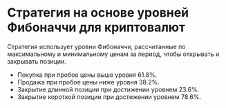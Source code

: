 # Стратегия на основе уровней Фибоначчи для криптовалют

Стратегия использует уровни Фибоначчи, рассчитанные по максимальному и минимальному ценам за период, чтобы открывать и закрывать позиции.

- Покупка при пробое цены выше уровня 61.8%.
- Продажа при пробое цены ниже уровня 38.2%.
- Закрытие длинной позиции при достижении уровнем 23.6%.
- Закрытие короткой позиции при достижении уровнем 78.6%.
